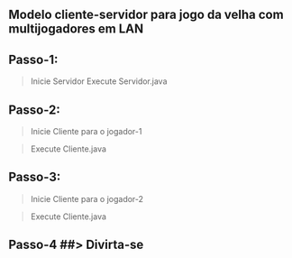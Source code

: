 ## Modelo cliente-servidor para jogo da velha com multijogadores em LAN 
## Passo-1: ##
> Inicie Servidor
> Execute Servidor.java


## Passo-2: ##
> Inicie Cliente para o jogador-1

> Execute Cliente.java

## Passo-3: ##
> Inicie Cliente para o jogador-2

> Execute Cliente.java


## Passo-4 ##> Divirta-se

